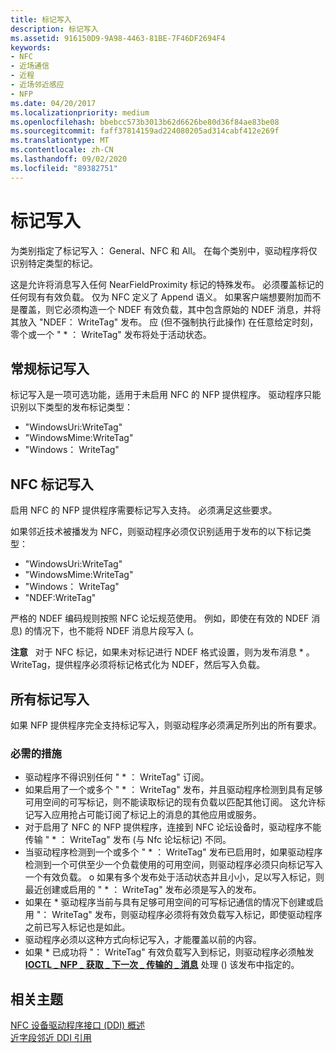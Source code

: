 ```yaml
---
title: 标记写入
description: 标记写入
ms.assetid: 916150D9-9A98-4463-81BE-7F46DF2694F4
keywords:
- NFC
- 近场通信
- 近程
- 近场邻近感应
- NFP
ms.date: 04/20/2017
ms.localizationpriority: medium
ms.openlocfilehash: bbebcc573b3013b62d6626be80d36f84ae83be08
ms.sourcegitcommit: faff37814159ad224080205ad314cabf412e269f
ms.translationtype: MT
ms.contentlocale: zh-CN
ms.lasthandoff: 09/02/2020
ms.locfileid: "89382751"
---
```

# <a name="tag-writing"></a>标记写入


为类别指定了标记写入： General、NFC 和 All。 在每个类别中，驱动程序将仅识别特定类型的标记。

这是允许将消息写入任何 NearFieldProximity 标记的特殊发布。 必须覆盖标记的任何现有有效负载。 仅为 NFC 定义了 Append 语义。 如果客户端想要附加而不是覆盖，则它必须构造一个 NDEF 有效负载，其中包含原始的 NDEF 消息，并将其放入 "NDEF： WriteTag" 发布。 应 (但不强制执行此操作) 在任意给定时刻，零个或一个 " \* ： WriteTag" 发布将处于活动状态。

## <a name="general-tag-writing"></a>常规标记写入


标记写入是一项可选功能，适用于未启用 NFC 的 NFP 提供程序。 驱动程序只能识别以下类型的发布标记类型：

-   "WindowsUri:WriteTag"
-   "WindowsMime:WriteTag"
-   "Windows： WriteTag"

## <a name="nfc-tag-writing"></a>NFC 标记写入


启用 NFC 的 NFP 提供程序需要标记写入支持。 必须满足这些要求。

如果邻近技术被播发为 NFC，则驱动程序必须仅识别适用于发布的以下标记类型：

-   "WindowsUri:WriteTag"
-   "WindowsMime:WriteTag"
-   "Windows： WriteTag"
-   "NDEF:WriteTag"

严格的 NDEF 编码规则按照 NFC 论坛规范使用。 例如，即使在有效的 NDEF 消息) 的情况下，也不能将 NDEF 消息片段写入 (。

**注意**   对于 NFC 标记，如果未对标记进行 NDEF 格式设置，则为发布消息 \* 。WriteTag，提供程序必须将标记格式化为 NDEF，然后写入负载。

 

## <a name="all-tag-writing"></a>所有标记写入


如果 NFP 提供程序完全支持标记写入，则驱动程序必须满足所列出的所有要求。

### <a name="required-actions"></a>必需的措施

-   驱动程序不得识别任何 " \* ： WriteTag" 订阅。
-   如果启用了一个或多个 " \* ： WriteTag" 发布，并且驱动程序检测到具有足够可用空间的可写标记，则不能读取标记的现有负载以匹配其他订阅。 这允许标记写入应用抢占可能订阅了标记上的消息的其他应用或服务。
-   对于启用了 NFC 的 NFP 提供程序，连接到 NFC 论坛设备时，驱动程序不能传输 " \* ： WriteTag" 发布 (与 Nfc 论坛标记) 不同。
-   当驱动程序检测到一个或多个 " \* ： WriteTag" 发布已启用时，如果驱动程序检测到一个可供至少一个负载使用的可用空间，则驱动程序必须只向标记写入一个有效负载。 o 如果有多个发布处于活动状态并且小小，足以写入标记，则最近创建或启用的 " \* ： WriteTag" 发布必须是写入的发布。
-   如果在 \* 驱动程序当前与具有足够可用空间的可写标记通信的情况下创建或启用 "： WriteTag" 发布，则驱动程序必须将有效负载写入标记，即使驱动程序之前已写入标记也是如此。
-   驱动程序必须以这种方式向标记写入，才能覆盖以前的内容。
-   如果 \* 已成功将 "： WriteTag" 有效负载写入到标记，则驱动程序必须触发 [**IOCTL \_ NFP \_ 获取 \_ 下一次 \_ 传输的 \_ 消息**](/windows-hardware/drivers/ddi/nfpdev/ni-nfpdev-ioctl_nfp_get_next_transmitted_message) 处理 () 该发布中指定的。

 

 
## <a name="related-topics"></a>相关主题
[NFC 设备驱动程序接口 (DDI) 概述](/windows-hardware/drivers/ddi/index)  
[近字段邻近 DDI 引用](/windows-hardware/drivers/ddi/index)